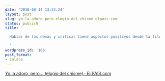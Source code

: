```yaml
---
date: '2010-08-14 13:34:24'
layout: post
slug: yo-la-adoro-pero-elogio-del-chisme-elpais-com
status: publish
title: '

  Hablar de los demás y criticar tiene aspectos positivos desde la filosofía

  '
wordpress_id: '186'
post_format:
- Enlace
---
```


[Yo la adoro, pero... (elogio del chisme) · ELPAÍS.com](http://www.elpais.com/articulo/portada/adoro/elogio/chisme/elpepuculbab/20100814elpbabpor_23/Tes)
